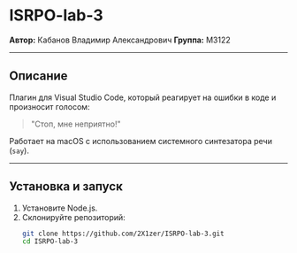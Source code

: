 # ISRPO-lab-3

**Автор:** Кабанов Владимир Александрович
**Группа:** М3122

---

## Описание
Плагин для Visual Studio Code, который реагирует на ошибки в коде и произносит голосом:  
> "Стоп, мне неприятно!"

Работает на macOS с использованием системного синтезатора речи (`say`).

---

## Установка и запуск

1. Установите Node.js.  
2. Склонируйте репозиторий:
   ```bash
   git clone https://github.com/2X1zer/ISRPO-lab-3.git
   cd ISRPO-lab-3
